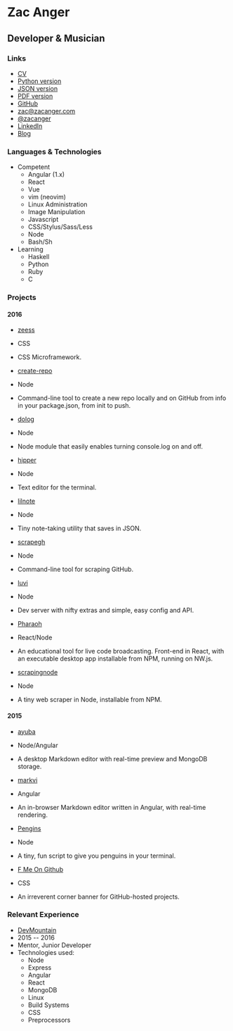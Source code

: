# Zac Anger
## Developer & Musician

### Links
* [CV](http://zacanger.com/cv)
* [Python version](http://zacanger.com/cv/zacanger.py)
* [JSON version](http://zacanger.com/cv/zacanger.json)
* [PDF version](http://zacanger.com/cv/zacanger.pdf)
* [GitHub](https://github.com/zacanger)
* [zac@zacanger.com](mailto:zac@zacanger.com)
* [@zacanger](http://twitter.com/@zacanger)
* [LinkedIn](http://linkedin.com/in/zacanger)
* [Blog](http://zacanger.com/blog)


### Languages & Technologies
* Competent
  * Angular (1.x)
  * React
  * Vue
  * vim (neovim)
  * Linux Administration
  * Image Manipulation
  * Javascript
  * CSS/Stylus/Sass/Less
  * Node
  * Bash/Sh
* Learning
  * Haskell
  * Python
  * Ruby
  * C


###  Projects

#### 2016

* [zeess](http://zacanger.github.io/zeess)
* CSS
* CSS Microframework.


* [create-repo](http://npm.im/create-repo)
* Node
* Command-line tool to create a new repo locally and on GitHub from info in your
  package.json, from init to push.


* [dolog](http://npm.im/dolog)
* Node
* Node module that easily enables turning console.log on and off.


* [hipper](http://npm.im/hipper)
* Node
* Text editor for the terminal.


* [lilnote](http://npm.im/lilnote)
* Node
* Tiny note-taking utility that saves in JSON.


* [scrapegh](http://npm.im/scrapegh)
* Node
* Command-line tool for scraping GitHub.


* [luvi](http://npm.im/luvi)
* Node
* Dev server with nifty extras and simple, easy config and API.


* [Pharaoh](http://pharaoh.js.org)
* React/Node
* An educational tool for live code broadcasting. Front-end in React, with an
  executable desktop app installable from NPM, running on NW.js.


* [scrapingnode](http://npm.im/scrapingnode)
* Node
* A tiny web scraper in Node, installable from NPM.


#### 2015

* [ayuba](https://github.com/zacanger/ayuba.git)
* Node/Angular
* A desktop Markdown editor with real-time preview and MongoDB storage.


* [markvi](http://npm.im/markvi)
* Angular
* An in-browser Markdown editor written in Angular, with real-time rendering.


* [Pengins](http://npm.im/pengins)
* Node
* A tiny, fun script to give you penguins in your terminal.

* [F Me On Github](http://zacanger.github.io/f-me-on-github)
* CSS
* An irreverent corner banner for GitHub-hosted projects.


### Relevant Experience

* [DevMountain](http://devmounta.in)
* 2015 -- 2016
* Mentor, Junior Developer
* Technologies used:
  * Node
  * Express
  * Angular
  * React
  * MongoDB
  * Linux
  * Build Systems
  * CSS
  * Preprocessors

